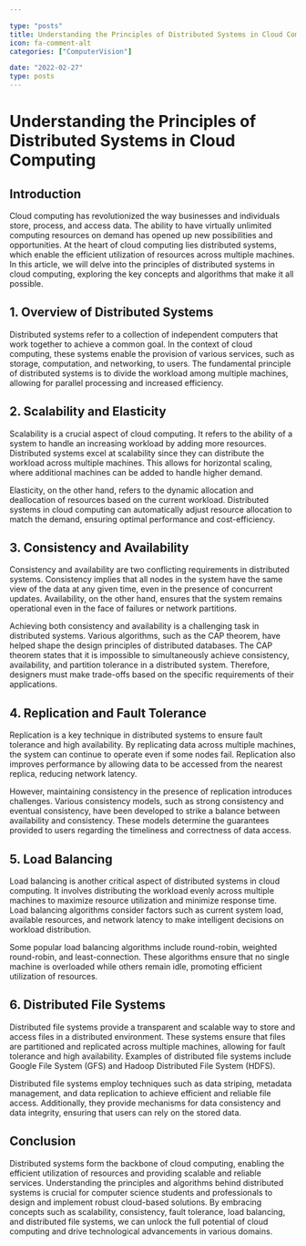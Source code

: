 ```yaml
---

type: "posts"
title: Understanding the Principles of Distributed Systems in Cloud Computing
icon: fa-comment-alt
categories: ["ComputerVision"]

date: "2022-02-27"
type: posts
---
```





# Understanding the Principles of Distributed Systems in Cloud Computing

## Introduction
Cloud computing has revolutionized the way businesses and individuals store, process, and access data. The ability to have virtually unlimited computing resources on demand has opened up new possibilities and opportunities. At the heart of cloud computing lies distributed systems, which enable the efficient utilization of resources across multiple machines. In this article, we will delve into the principles of distributed systems in cloud computing, exploring the key concepts and algorithms that make it all possible.

## 1. Overview of Distributed Systems
Distributed systems refer to a collection of independent computers that work together to achieve a common goal. In the context of cloud computing, these systems enable the provision of various services, such as storage, computation, and networking, to users. The fundamental principle of distributed systems is to divide the workload among multiple machines, allowing for parallel processing and increased efficiency.

## 2. Scalability and Elasticity
Scalability is a crucial aspect of cloud computing. It refers to the ability of a system to handle an increasing workload by adding more resources. Distributed systems excel at scalability since they can distribute the workload across multiple machines. This allows for horizontal scaling, where additional machines can be added to handle higher demand.

Elasticity, on the other hand, refers to the dynamic allocation and deallocation of resources based on the current workload. Distributed systems in cloud computing can automatically adjust resource allocation to match the demand, ensuring optimal performance and cost-efficiency.

## 3. Consistency and Availability
Consistency and availability are two conflicting requirements in distributed systems. Consistency implies that all nodes in the system have the same view of the data at any given time, even in the presence of concurrent updates. Availability, on the other hand, ensures that the system remains operational even in the face of failures or network partitions.

Achieving both consistency and availability is a challenging task in distributed systems. Various algorithms, such as the CAP theorem, have helped shape the design principles of distributed databases. The CAP theorem states that it is impossible to simultaneously achieve consistency, availability, and partition tolerance in a distributed system. Therefore, designers must make trade-offs based on the specific requirements of their applications.

## 4. Replication and Fault Tolerance
Replication is a key technique in distributed systems to ensure fault tolerance and high availability. By replicating data across multiple machines, the system can continue to operate even if some nodes fail. Replication also improves performance by allowing data to be accessed from the nearest replica, reducing network latency.

However, maintaining consistency in the presence of replication introduces challenges. Various consistency models, such as strong consistency and eventual consistency, have been developed to strike a balance between availability and consistency. These models determine the guarantees provided to users regarding the timeliness and correctness of data access.

## 5. Load Balancing
Load balancing is another critical aspect of distributed systems in cloud computing. It involves distributing the workload evenly across multiple machines to maximize resource utilization and minimize response time. Load balancing algorithms consider factors such as current system load, available resources, and network latency to make intelligent decisions on workload distribution.

Some popular load balancing algorithms include round-robin, weighted round-robin, and least-connection. These algorithms ensure that no single machine is overloaded while others remain idle, promoting efficient utilization of resources.

## 6. Distributed File Systems
Distributed file systems provide a transparent and scalable way to store and access files in a distributed environment. These systems ensure that files are partitioned and replicated across multiple machines, allowing for fault tolerance and high availability. Examples of distributed file systems include Google File System (GFS) and Hadoop Distributed File System (HDFS).

Distributed file systems employ techniques such as data striping, metadata management, and data replication to achieve efficient and reliable file access. Additionally, they provide mechanisms for data consistency and data integrity, ensuring that users can rely on the stored data.

## Conclusion
Distributed systems form the backbone of cloud computing, enabling the efficient utilization of resources and providing scalable and reliable services. Understanding the principles and algorithms behind distributed systems is crucial for computer science students and professionals to design and implement robust cloud-based solutions. By embracing concepts such as scalability, consistency, fault tolerance, load balancing, and distributed file systems, we can unlock the full potential of cloud computing and drive technological advancements in various domains.